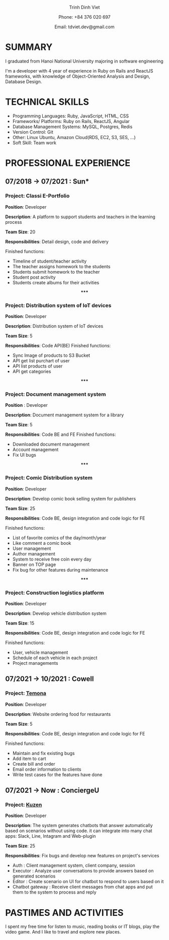 

<p align="center">
Trinh Dinh Viet
</p>
<p align="center">
Phone: +84 376 020 697
</p>
<p align="center">
Email: tdviet.dev@gmail.com
</p>

# SUMMARY
I graduated from Hanoi National University majoring in software engineering

I'm a developer with 4 year of experience in Ruby on Rails and ReactJS frameworks, with knowledge of Object-Oriented Analysis and Design,
Database Design.

# TECHNICAL SKILLS
* Programming Languages: Ruby, JavaScript, HTML, CSS
* Frameworks/ Platforms: Ruby on Rails, ReactJS, Angular
* Database Management Systems: MySQL, Postgres, Redis
* Version Control: Git
* Other: Linux Ubuntu, Amazon Cloud(RDS, EC2, S3, SES, ...)
* Soft Skill: Team work

# PROFESSIONAL EXPERIENCE
## 07/2018 → 07/2021 : Sun*

### **Project**: Classi  E-Portfolio									

**Position**: Developer

**Description**: A platform to support students and teachers in the learning process

**Team Size**: 20

**Responsibilities**: Detail design, code and delivery

Finished functions:
- Timeline of student/teacher activity
- The teacher assigns homework to the students
- Students submit homework to the teacher
- Student post activity
- Students create albums for their activities

<p align="center">
  <b>***</b>
</p>

### **Project**: Distribution system of IoT devices							

**Position**: Developer

**Description**: Distribution system of IoT devices

**Team Size**: 5

**Responsibilities**: 
Code API(BE)
Finished functions:
- Sync Image of products to S3 Bucket
- API get list purchart of user
- API list products of user
- API get categories


<p align="center">
  <b>***</b>
</p>

### **Project**: Document management system				

**Position** : Developer

**Description**: Document management system for a library

**Team Size**: 5

**Responsibilities**: 
Code BE and FE
Finished functions:
- Downloaded document management
- Account management
- Fix UI bugs

<p align="center">
  <b>***</b>
</p>

### **Project**: Comic Distribution system

**Position**: Developer

**Description**: Develop comic book selling system for publishers

**Team Size**: 25

**Responsibilities**: 
Code BE, design integration and code logic for FE

Finished functions:
- List of favorite comics of the day/month/year
- Like comment a comic book
- User management
- Author management
- System to receive free coin every day
- Banner on TOP page
- Fix bug for other features during maintenance


<p align="center">
  <b>***</b>
</p>

### **Project**: Construction logistics platform					

**Position**: Developer

**Description**: Develop vehicle distribution system

**Team Size**: 15

**Responsibilities**: 
Code BE, design integration and code logic for FE

Finished functions:
- User, vehicle management
- Schedule of each vehicle in each project 
- Project managements



## 07/2021 → 10/2021 : Cowell

### **Project**: [Temona](https://temona.co.jp/)			

**Position**: Developer

**Description**: Website ordering food for restaurants

**Team Size**: 5

**Responsibilities**: 
Code BE, design integration and code logic for FE

Finished functions:
- Maintain and fix existing bugs
- Add item to cart
- Create bill and order
- Email order information to clients
- Write test cases for the features  have done

## 07/2021 → Now : ConciergeU

### **Project**: [Kuzen](https://www.kuzen.io/)			

**Position**: Developer

**Description**: The system generates chatbots that answer automatically based on scenarios without using code. it can integrate into many chat apps: Slack, Line, Intagram and Web-plugin

**Team Size**: 25

**Responsibilities**: Fix bugs and develop new features on project's services
- Auth : Client management system, client company, session 
- Executor : Analyze user conversations to provide answers based on generated scenarios
- Editor : Create scenario on UI for chatbot to respond to users based on it
- Chatbot gateway : Receive client messages from chat apps and put them to the system to process and reply

# PASTIMES AND ACTIVITIES
I spent my free time for listen to music, reading books or IT blogs, play the video game. And I like to travel and explore new places.

